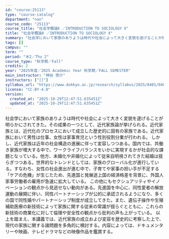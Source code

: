 ```yaml
---
id: "course:25113"
type: "course-catalog"
department: "nan"
course_code: "25113"
course_title: "社会学概論Ⅱ ／INTRODUCTION TO SOCIOLOGY Ⅱ"
title: "社会学概論Ⅱ ／INTRODUCTION TO SOCIOLOGY Ⅱ"
summary: "社会学において家族のありようは時代や社会によって大きく変貌を遂げることが明らかにされてきた。その成果の一つとして、近代家族論が挙げられる。近代家族とは、近代化のプロセスにおいて成立した歴史的に固有の家族である。近代家族において男性は仕事、女…"
tags: []
campus: ""
term: ""
period: "木2／Thu 2"
course_type: "秋学期／Fall"
credits: 2
year: "2025年度／2025 Academic Year 秋学期／FALL SEMESTER"
main_instructor: "神谷 悠介"
instructors: ["[]"]
syllabus_url: "https://www.dokkyo.ac.jp/research/syllabus/2025/0401/0401_25113_ja_JP.html"
license: "CC-BY-4.0"
version:
  created_at: "2025-10-29T12:47:51.635451Z"
  updated_at: "2025-10-29T12:47:51.635451Z"
---
```

社会学において家族のありようは時代や社会によって大きく変貌を遂げることが明らかにされてきた。その成果の一つとして、近代家族論が挙げられる。近代家族とは、近代化のプロセスにおいて成立した歴史的に固有の家族である。近代家族において男性は仕事、女性は家事育児という性別役割分業が行われる。 しかし、近代家族は近年の社会構造の進展に伴って変容しつつある。国内では、共働き家族が増大する中で、ワークライフバランスをいかに実現するかが社会的な課題となっている。他方、未婚化や非婚化によって従来自明視されてきた結婚は揺らぎつつある。世界的なトレンドとしては、家族のグローバル化が進行している。すなわち、女性の社会進出が進む中で、子育てや家事の担い手が不足する「ケアの危機」が生じたため、先進国と発展途上国の経済格差を背景に、外国人家事労働者の雇用が急速に拡大している。 この他にもセクシュアリティやイノベーションの観点から見逃せない動向がある。先進国を中心に、同性愛者の解放運動の展開に伴い、同性パートナーシップが公的に承認されるようになり、多くの国で同性婚やパートナーシップ制度が成立してきた。また、遺伝子操作や生殖補助医療の新技術によって家族に関する従来の常識が揺らぐとともに、これらの新技術の商業化に対して倫理や安全性の観点から批判の声も上がっている。 以上を踏まえ、本講義では、近代家族の成立および変容を歴史的に考察した上で、現代の家族に関する諸問題を多角的に検討する。内容によっては、ドキュメンタリーや映画、テレビドラマなどの映像作品を鑑賞する。
